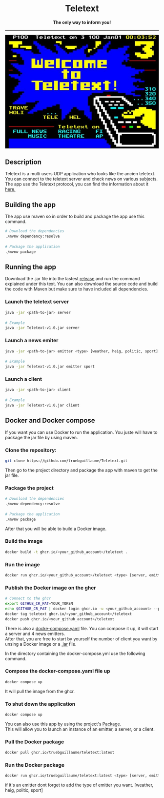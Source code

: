 <div align="center">
<h1 align="center">Teletext</h1>
<h4>The only way to inform you!</h4>
<hr>
<img src="docs/teletext.jpg" width="600" alt="Logo"/>
</div>

## Description
Teletext is a multi users UDP application who looks like the ancien teletext. You can connect to the teletext server and check news on various subjects. The app use the Teletext protocol, you can find the information about it [here.](/docs/PROTOCOL.md)


## Building the app
The app use maven  so in order to build and package the app use this command.

```sh
# Download the dependencies
./mvnw dependency:resolve

# Package the application
./mvnw package
```

## Running the app
Download the .jar file into the lastest [release]() and run the command explained under this text. 
You can also download the source code and build the code with Maven but make sure to have included all dependencies.

### Launch the teletext server

```sh
java -jar <path-to-jar> server

# Example
java -jar Teletext-v1.0.jar server
```
### Launch a news emiter 

```sh
java -jar <path-to-jar> emitter <type> [weather, heig, politic, sport]

# Example
java -jar Teletext-v1.0.jar emitter sport
```

### Launch a client

```sh
java -jar <path-to-jar> client

# Example
java -jar Teletext-v1.0.jar client
```


## Docker and Docker compose
If you want you can use Docker to run the application. You juste will have to package the jar file by using maven.

### Clone the repository: 
```sh
git clone https://github.com/truebguillaume/Teletext.git
```

Then go to the project directory and package the app with maven to get the jar file.


### Package the project
```sh
# Download the dependencies
./mvnw dependency:resolve

# Package the application
./mvnw package
```

After that you will be able to build a Docker image.

### Build the image
```sh
docker build -t ghcr.io/<your_github_account>/teletext .
```

### Run the image
```sh
docker run ghcr.io/<your_github_account>/teletext <type> [server, emitter, client]
```

### Publish the Docker image on the ghcr

```sh
# Connect to the ghcr
export GITHUB_CR_PAT=YOUR_TOKEN
echo $GITHUB_CR_PAT | docker login ghcr.io -u <your_github_account> --password-stdin
docker tag teletext ghcr.io/<your_github_account>/teletext
docker push ghcr.io/<your_github_account>/teletext
```

    
There is also a [docke-compose.yaml]() file. You can compose it up, it will start a server and 4 news emitters.   
After that, you are free to start by yourself the number of client you want by unsing a Docker image or a [.jar]() file.   

In the directory containing the docker-compose.yml use the following command.

### Compose the docker-compose.yaml file up
```sh
docker compose up
```

It will pull the image from the ghcr.


### To shut down the application
```sh
docker compose up
```

You can also use this app by using the project's [Package]().   
This will allow you to launch an instance of an emitter, a server, or a client.   

### Pull the Docker package
```sh
docker pull ghcr.io/truebguillaume/teletext:latest
```

### Run the Docker package
```sh
docker run ghcr.io/truebguillaume/teletext:latest <type> [server, emitter, client]
```
if it's an emitter dont forget to add the type of emitter you want. [weather, heig, politic, sport]



